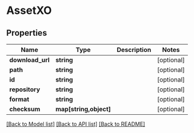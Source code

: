 # AssetXO

## Properties
Name | Type | Description | Notes
------------ | ------------- | ------------- | -------------
**download_url** | **string** |  | [optional] 
**path** | **string** |  | [optional] 
**id** | **string** |  | [optional] 
**repository** | **string** |  | [optional] 
**format** | **string** |  | [optional] 
**checksum** | **map[string,object]** |  | [optional] 

[[Back to Model list]](../README.md#documentation-for-models) [[Back to API list]](../README.md#documentation-for-api-endpoints) [[Back to README]](../README.md)


